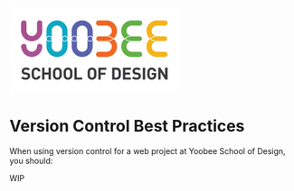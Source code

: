 [![Yoobee School of Design](../images/yoobee-logo-300w.png)](http://yoobee.ac.nz)

# Version Control Best Practices

When using version control for a web project at Yoobee School of Design, you should:

WIP